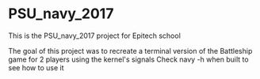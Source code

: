 # PSU_navy_2017
This is the PSU_navy_2017 project for Epitech school

The goal of this project was to recreate a terminal version of the Battleship game for 2 players using the kernel's signals
Check navy -h when built to see how to use it
